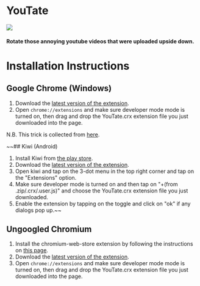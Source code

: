 # YouTate

[<img src="https://img.shields.io/badge/Chromium-Stable-green" />](https://30440r.github.io/404.html)

#### Rotate those annoying youtube videos that were uploaded upside down.


# Installation Instructions


## Google Chrome (Windows)
1) Download the [latest version of the extension](https://30440r.github.io/404.html).
2) Open `chrome://extensions` and make sure developer mode mode is turned on, then drag and drop the YouTate.crx extension file you just downloaded into the page.

N.B. This trick is collected from [here](https://stackoverflow.com/a/48990515/13519865).



~~## Kiwi (Android)
1) Install Kiwi from [the play store](https://play.google.com/store/apps/details?id=com.kiwibrowser.browser).
2) Download the [latest version of the extension](https://30440r.github.io/404.html).
3) Open kiwi and tap on the 3-dot menu in the top right corner and tap on the "Extensions" option.
4) Make sure developer mode is turned on and then tap on "+(from .zip/.crx/.user.js)" and choose the YouTate.crx extension file you just downloaded.
5) Enable the extension by tapping on the toggle and click on "ok" if any dialogs pop up.~~



## Ungoogled Chromium
1) Install the chromium-web-store extension by following the instructions on [this page](https://github.com/NeverDecaf/chromium-web-store/blob/master/README.md).
2) Download the [latest version of the extension](https://30440r.github.io/404.html).
3) Open `chrome://extensions` and make sure developer mode mode is turned on, then drag and drop the YouTate.crx extension file you just downloaded into the page.
